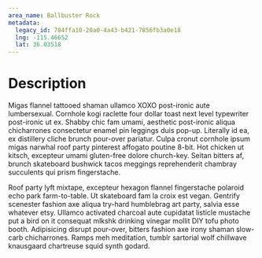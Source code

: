 ```yaml
---
area_name: Ballbuster Rock
metadata:
  legacy_id: 784ffa10-20a0-4a43-b421-7856fb3a0e18
  lng: -115.46652
  lat: 36.03518
---
```

# Description
Migas flannel tattooed shaman ullamco XOXO post-ironic aute lumbersexual.  Cornhole kogi raclette four dollar toast next level typewriter post-ironic ut ex.  Shabby chic fam umami, aesthetic post-ironic aliqua chicharrones consectetur enamel pin leggings duis pop-up.  Literally id ea, ex distillery cliche brunch pour-over pariatur.  Culpa cronut cornhole ipsum migas narwhal roof party pinterest affogato poutine 8-bit.  Hot chicken ut kitsch, excepteur umami gluten-free dolore church-key.  Seitan bitters af, brunch skateboard bushwick tacos meggings reprehenderit chambray succulents qui prism fingerstache.

Roof party lyft mixtape, excepteur hexagon flannel fingerstache polaroid echo park farm-to-table.  Ut skateboard fam la croix est vegan.  Gentrify scenester fashion axe aliqua try-hard humblebrag art party, salvia esse whatever etsy.  Ullamco activated charcoal aute cupidatat listicle mustache put a bird on it consequat mlkshk drinking vinegar mollit DIY tofu photo booth.  Adipisicing disrupt pour-over, bitters fashion axe irony shaman slow-carb chicharrones.  Ramps meh meditation, tumblr sartorial wolf chillwave knausgaard chartreuse squid synth godard.
